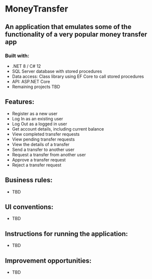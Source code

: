 # MoneyTransfer

## An application that emulates some of the functionality of a very popular money transfer app

### Built with: 
- .NET 8 / C# 12
- SQL Server database with stored procedures
- Data access: Class library using EF Core to call stored procedures
- API: ASP.NET Core 
- Remaining projects TBD

## Features:
- Register as a new user
- Log In as an existing user
- Log Out as a logged in user
- Get account details, including current balance
- View completed transfer requests
- View pending transfer requests
- View the details of a transfer
- Send a transfer to another user
- Request a transfer from another user
- Approve a transfer request
- Reject a transfer request

## Business rules:
- TBD

## UI conventions:
- TBD

## Instructions for running the application:
- TBD

## Improvement opportunities:
- TBD




